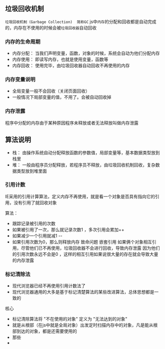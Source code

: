 
## 垃圾回收机制
`垃圾回收机制（Garbage Collection)  简称GC` 
js中`内存`的分配和回收都是自动完成的，内存在不使用的时候会被`垃圾回收器`自动回收


### 内存的生命周期
- 内存分配： 当我们声明变量，函数，对象的时候，系统会自动为他们分配内存
- 内存使用： 即读写内存，也就是使用变量，函数等
- 内存回收： 使用完毕，由垃圾回收器自动回收不再使用的内存

### 内存变量说明
- 全局变量一般不会回收（关闭页面回收）
- 一般情况下局部变量的值，不用了。会被自动回收掉
  
### 内存泄露
程序中分配的内存由于某种原因程序未释放或者无法释放叫做内存泄露

## 算法说明
- 栈： 由操作系统自动分配释放函数的参数值，局部变量等，基本数据类型放到栈里
- 堆： 一般由程序员分配释放，若程序员不释放，由垃圾回收机制回收，复杂数据类型放到堆里面

### 引用计数
IE采用的引用计算算法，定义内存不再使用，就是看一个对象是否具有指向它的引用，没有引用了就回收对象

算法： 
- 跟踪记录被引用的次数
- 如果被引用了一次，那么就记录次数1 ，多次引用会累加++
- 如果减少一个引用就减1 --
- 如果引用次数为0，那么则释放内存
致命问题 嵌套引用
如果俩个对象相互引用，尽管他们已不再使用，垃圾回收器不会进行回收，导致内存泄露
因为他们的引用次数永远不会是0 ，这样的相互引用如果说很大量的存在就会导致大量的内存泄露

### 标记清除法
- 现代浏览器已经不再使用引用计数法了
- 现代浏览器通用的大多是基于标记清楚算法的某些改进算法，总体思想都是一致的

核心
- 标记清除算法将 "不在使用的对象" 定义为 "无法达到的对象"
- 就是从根部（在js中就是全局对象）出发定时扫描内存中的对象，凡是能从根部到达的对象，都是还需要使用的
- 那些
- 
